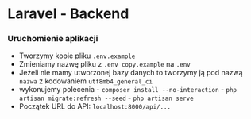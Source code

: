 # Laravel - Backend

### Uruchomienie aplikacji

-   Tworzymy kopie pliku `.env.example`
-   Zmieniamy nazwę pliku z `.env copy.example` na `.env`
-   Jeżeli nie mamy utworzonej bazy danych to tworzymy ją pod nazwą `nazwa` z kodowaniem `utf8mb4_general_ci`
-   wykonujemy polecenia - `composer install --no-interaction` - `php artisan migrate:refresh --seed` - `php artisan serve`
-   Początek URL do API: `localhost:8000/api/...`
